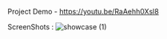 Project Demo - https://youtu.be/RaAehh0Xsl8

ScreenShots : 
![showcase (1)](https://github.com/user-attachments/assets/4ee27b79-ed01-4efd-a36c-ae16acd03395)
